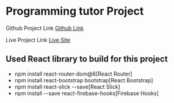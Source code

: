 # Programming tutor Project

Github Project Link [Github Link](https://github.com/programming-hero-web-course-4/independent-service-provider-mdshohed)

Live Project Link [Live Site]()

## Used React library to build for this project

- npm install react-router-dom@6[React Router]
- npm install react-bootstrap bootstrap[React Bootstrap]
- npm install react-slick --save[React Slick]
- npm install --save react-firebase-hooks[Firebase Hooks]
